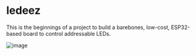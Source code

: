 # ledeez
This is the beginnings of a project to build a barebones, low-cost, ESP32-based board to control addressable LEDs.

![image](https://user-images.githubusercontent.com/1414156/145894952-137cf0a2-da84-4215-abc7-21fe2bfce9e8.png)
